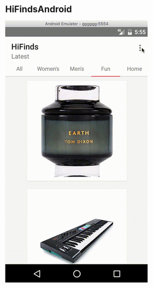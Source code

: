 # HiFindsAndroid

![alt text](https://github.com/sebnun/HiFindsAndroid/blob/master/Untitled%20(1).gif "Showcase")
